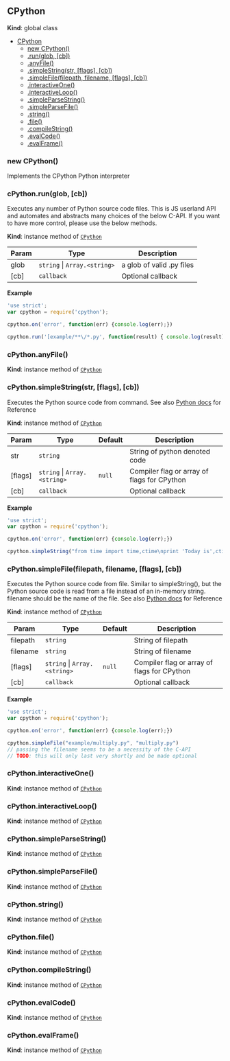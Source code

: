 <a name="CPython"></a>
## CPython
**Kind**: global class  

* [CPython](#CPython)
  * [new CPython()](#new_CPython_new)
  * [.run(glob, [cb])](#CPython#run)
  * [.anyFile()](#CPython#anyFile)
  * [.simpleString(str, [flags], [cb])](#CPython#simpleString)
  * [.simpleFile(filepath, filename, [flags], [cb])](#CPython#simpleFile)
  * [.interactiveOne()](#CPython#interactiveOne)
  * [.interactiveLoop()](#CPython#interactiveLoop)
  * [.simpleParseString()](#CPython#simpleParseString)
  * [.simpleParseFile()](#CPython#simpleParseFile)
  * [.string()](#CPython#string)
  * [.file()](#CPython#file)
  * [.compileString()](#CPython#compileString)
  * [.evalCode()](#CPython#evalCode)
  * [.evalFrame()](#CPython#evalFrame)

<a name="new_CPython_new"></a>
### new CPython()
Implements the CPython Python interpreter

<a name="CPython#run"></a>
### cPython.run(glob, [cb])
Executes any number of Python source code files.
This is JS userland API and automates and abstracts many choices of the
below C-API. If you want to have more control, please use the below methods.

**Kind**: instance method of <code>[CPython](#CPython)</code>  

| Param | Type | Description |
| --- | --- | --- |
| glob | <code>string</code> &#124; <code>Array.&lt;string&gt;</code> | a glob of valid .py files |
| [cb] | <code>callback</code> | Optional callback |

**Example**  
```js
'use strict';
var cpython = require('cpython');

cpython.on('error', function(err) {console.log(err);})

cpython.run('[example/**\/*.py', function(result) { console.log(result) })
```
<a name="CPython#anyFile"></a>
### cPython.anyFile()
**Kind**: instance method of <code>[CPython](#CPython)</code>  
<a name="CPython#simpleString"></a>
### cPython.simpleString(str, [flags], [cb])
Executes the Python source code from command.
See also [Python docs](https://docs.python.org/2/c-api/veryhigh.html#c.PyRun_SimpleStringFlags) for Reference

**Kind**: instance method of <code>[CPython](#CPython)</code>  

| Param | Type | Default | Description |
| --- | --- | --- | --- |
| str | <code>string</code> |  | String of python denoted code |
| [flags] | <code>string</code> &#124; <code>Array.&lt;string&gt;</code> | <code>null</code> | Compiler flag or array of flags for CPython |
| [cb] | <code>callback</code> |  | Optional callback |

**Example**  
```js
'use strict';
var cpython = require('cpython');

cpython.on('error', function(err) {console.log(err);})

cpython.simpleString("from time import time,ctime\nprint 'Today is',ctime(time())\n")
```
<a name="CPython#simpleFile"></a>
### cPython.simpleFile(filepath, filename, [flags], [cb])
Executes the Python source code from file.
Similar to simpleString(), but the Python source code is read from a file
instead of an in-memory string. filename should be the name of the file.
See also [Python docs](https://docs.python.org/2/c-api/veryhigh.html#c.PyRun_SimpleFileExFlags) for Reference

**Kind**: instance method of <code>[CPython](#CPython)</code>  

| Param | Type | Default | Description |
| --- | --- | --- | --- |
| filepath | <code>string</code> |  | String of filepath |
| filename | <code>string</code> |  | String of filename |
| [flags] | <code>string</code> &#124; <code>Array.&lt;string&gt;</code> | <code>null</code> | Compiler flag or array of flags for CPython |
| [cb] | <code>callback</code> |  | Optional callback |

**Example**  
```js
'use strict';
var cpython = require('cpython');

cpython.on('error', function(err) {console.log(err);})

cpython.simpleFile("example/multiply.py", "multiply.py")
// passing the filename seems to be a necessity of the C-API
// TODO: this will only last very shortly and be made optional
```
<a name="CPython#interactiveOne"></a>
### cPython.interactiveOne()
**Kind**: instance method of <code>[CPython](#CPython)</code>  
<a name="CPython#interactiveLoop"></a>
### cPython.interactiveLoop()
**Kind**: instance method of <code>[CPython](#CPython)</code>  
<a name="CPython#simpleParseString"></a>
### cPython.simpleParseString()
**Kind**: instance method of <code>[CPython](#CPython)</code>  
<a name="CPython#simpleParseFile"></a>
### cPython.simpleParseFile()
**Kind**: instance method of <code>[CPython](#CPython)</code>  
<a name="CPython#string"></a>
### cPython.string()
**Kind**: instance method of <code>[CPython](#CPython)</code>  
<a name="CPython#file"></a>
### cPython.file()
**Kind**: instance method of <code>[CPython](#CPython)</code>  
<a name="CPython#compileString"></a>
### cPython.compileString()
**Kind**: instance method of <code>[CPython](#CPython)</code>  
<a name="CPython#evalCode"></a>
### cPython.evalCode()
**Kind**: instance method of <code>[CPython](#CPython)</code>  
<a name="CPython#evalFrame"></a>
### cPython.evalFrame()
**Kind**: instance method of <code>[CPython](#CPython)</code>  

